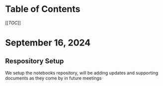 # Table of Contents

[[_TOC_]]

# September 16, 2024

## Respository Setup

We setup the notebooks repository, will be adding updates and supporting documents as they come by in future meetings


